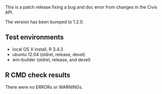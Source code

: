 This is a patch release fixing a bug and doc error from changes in the Civis API.

The version has been bumped to 1.2.0.

## Test environments
* local OS X install, R 3.4.3
* ubuntu 12.04 (oldrel, release, devel)
* win-builder (oldrel, release, and devel)

## R CMD check results
There were no ERRORs or WARNINGs.
